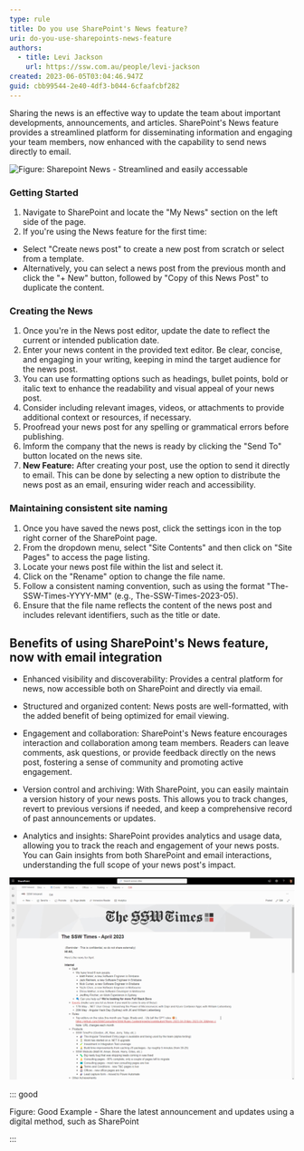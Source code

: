 ```yaml
---
type: rule
title: Do you use SharePoint's News feature?
uri: do-you-use-sharepoints-news-feature
authors:
  - title: Levi Jackson
    url: https://ssw.com.au/people/levi-jackson
created: 2023-06-05T03:04:46.947Z
guid: cbb99544-2e40-4df3-b044-6cfaafcbf282
---
```

Sharing the news is an effective way to update the team about important developments, announcements, and articles. SharePoint's News feature provides a streamlined platform for disseminating information and engaging your team members, now enhanced with the capability to send news directly to email.

![**Figure: Sharepoint News - Streamlined and easily accessable**](https://github.com/SSWConsulting/SSW.Rules.Content/assets/115961605/b7661d81-d676-44e9-9d5f-ca48a128a290)


### Getting Started

1. Navigate to SharePoint and locate the "My News" section on the left side of the page.
2. If you're using the News feature for the first time:

* Select "Create news post" to create a new post from scratch or select from a template.
* Alternatively, you can select a news post from the previous month and click the "+ New" button, followed by "Copy of this News Post" to duplicate the content.

### Creating the News

1. Once you're in the News post editor, update the date to reflect the current or intended publication date.
2. Enter your news content in the provided text editor. Be clear, concise, and engaging in your writing, keeping in mind the target audience for the news post.
3. You can use formatting options such as headings, bullet points, bold or italic text to enhance the readability and visual appeal of your news post.
4. Consider including relevant images, videos, or attachments to provide additional context or resources, if necessary.
5. Proofread your news post for any spelling or grammatical errors before publishing.
6. Imform the company that the news is ready by clicking the "Send To" button located on the news site.
7. **New Feature:** After creating your post, use the option to send it directly to email. This can be done by selecting a new option to distribute the news post as an email, ensuring wider reach and accessibility.

### Maintaining consistent site naming

1. Once you have saved the news post, click the settings icon in the top right corner of the SharePoint page.
2. From the dropdown menu, select "Site Contents" and then click on "Site Pages" to access the page listing.
3. Locate your news post file within the list and select it.
4. Click on the "Rename" option to change the file name.
5. Follow a consistent naming convention, such as using the format "The-SSW-Times-YYYY-MM" (e.g., The-SSW-Times-2023-05).
6. Ensure that the file name reflects the content of the news post and includes relevant identifiers, such as the title or date.

## Benefits of using SharePoint's News feature, now with email integration

* Enhanced visibility and discoverability: Provides a central platform for news, now accessible both on SharePoint and directly via email.

* Structured and organized content: News posts are well-formatted, with the added benefit of being optimized for email viewing.

* Engagement and collaboration: SharePoint's News feature encourages interaction and collaboration among team members. Readers can leave comments, ask questions, or provide feedback directly on the news post, fostering a sense of community and promoting active engagement.

* Version control and archiving: With SharePoint, you can easily maintain a version history of your news posts. This allows you to track changes, revert to previous versions if needed, and keep a comprehensive record of past announcements or updates.

* Analytics and insights: SharePoint provides analytics and usage data, allowing you to track the reach and engagement of your news posts. You can Gain insights from both SharePoint and email interactions, understanding the full scope of your news post's impact.

![](2023-06-05_13-40-03.png)

::: good

Figure: Good Example - Share the latest announcement and updates using a digital method, such as SharePoint

:::
